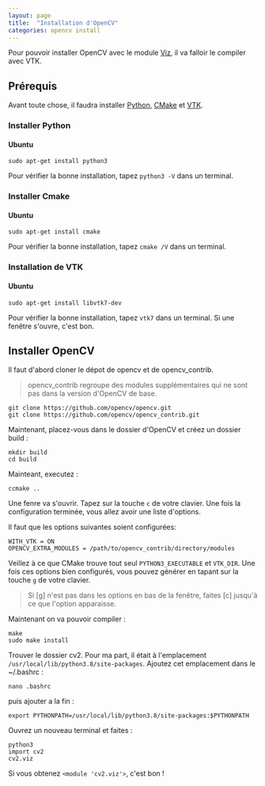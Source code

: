 ```yaml
---
layout: page
title:  "Installation d'OpenCV"
categories: opencv install
---
```


Pour pouvoir installer OpenCV avec le module [Viz](https://docs.opencv.org/3.4/d9/d62/namespacecv_1_1viz.html), il va falloir le compiler avec VTK.

## Prérequis

Avant toute chose, il faudra installer [Python](https://www.python.org/downloads/), [CMake](https://cmake.org/download/) et [VTK](https://vtk.org/download/).

### Installer Python

#### Ubuntu

```
sudo apt-get install python3
```
Pour vérifier la bonne installation, tapez `python3 -V` dans un terminal.

### Installer Cmake

#### Ubuntu

```
sudo apt-get install cmake
```
Pour vérifier la bonne installation, tapez `cmake /V` dans un terminal.

### Installation de VTK

#### Ubuntu

```
sudo apt-get install libvtk7-dev
```
Pour vérifier la bonne installation, tapez `vtk7` dans un terminal. Si une fenêtre s'ouvre, c'est bon.

## Installer OpenCV

Il faut d'abord cloner le dépot de opencv et de opencv_contrib.

> opencv_contrib regroupe des modules supplémentaires qui ne sont pas dans la version d'OpenCV de base.

```
git clone https://github.com/opencv/opencv.git
git clone https://github.com/opencv/opencv_contrib.git
```

Maintenant, placez-vous dans le dossier d'OpenCV et créez un dossier build :

```
mkdir build
cd build
```

Mainteant, executez :
```
ccmake ..
```

Une fenre va s'ouvrir. Tapez sur la touche `c` de votre clavier.
Une fois la configuration terminée, vous allez avoir une liste d'options.

Il faut que les options suivantes soient configurées:

```
WITH_VTK = ON
OPENCV_EXTRA_MODULES = /path/to/opencv_contrib/directory/modules
```

Veillez à ce que CMake trouve tout seul `PYTHON3_EXECUTABLE` et `VTK_DIR`.
Une fois ces options bien configurés, vous pouvez générer en tapant sur la touche `g` de votre clavier.

> Si [g] n'est pas dans les options en bas de la fenêtre, faites [c] jusqu'à ce que l'option apparaisse.

Maintenant on va pouvoir compiler :
```
make
sudo make install
```

Trouver le dossier cv2. Pour ma part, il était à l'emplacement `/usr/local/lib/python3.8/site-packages`.
Ajoutez cet emplacement dans le ~/.bashrc :
```
nano .bashrc
```
puis ajouter a la fin :
```
export PYTHONPATH=/usr/local/lib/python3.8/site-packages:$PYTHONPATH
```

Ouvrez un nouveau terminal et faites :
```
python3
import cv2
cv2.viz 
```

Si vous obtenez `<module 'cv2.viz'>`, c'est bon !
